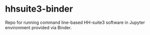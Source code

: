 # hhsuite3-binder
Repo for running command line-based HH-suite3 software in Jupyter environment provided via Binder.
